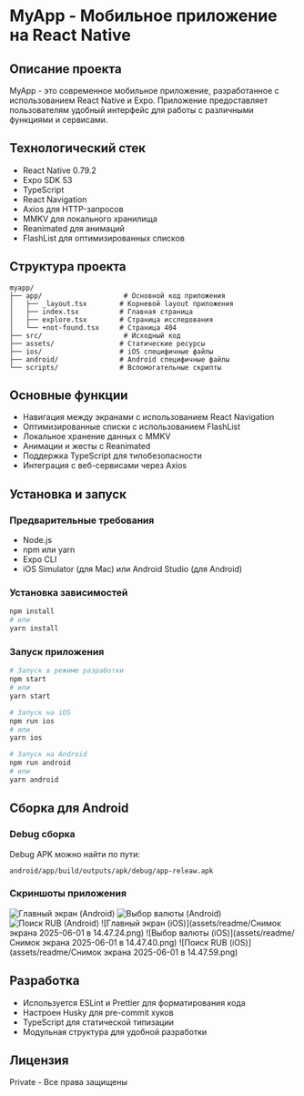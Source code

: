# MyApp - Мобильное приложение на React Native

## Описание проекта

MyApp - это современное мобильное приложение, разработанное с использованием React Native и Expo. Приложение предоставляет пользователям удобный интерфейс для работы с различными функциями и сервисами.

## Технологический стек

- React Native 0.79.2
- Expo SDK 53
- TypeScript
- React Navigation
- Axios для HTTP-запросов
- MMKV для локального хранилища
- Reanimated для анимаций
- FlashList для оптимизированных списков

## Структура проекта

```
myapp/
├── app/                    # Основной код приложения
│   ├── _layout.tsx        # Корневой layout приложения
│   ├── index.tsx          # Главная страница
│   ├── explore.tsx        # Страница исследования
│   └── +not-found.tsx     # Страница 404
├── src/                    # Исходный код
├── assets/                # Статические ресурсы
├── ios/                   # iOS специфичные файлы
├── android/               # Android специфичные файлы
└── scripts/               # Вспомогательные скрипты
```

## Основные функции

- Навигация между экранами с использованием React Navigation
- Оптимизированные списки с использованием FlashList
- Локальное хранение данных с MMKV
- Анимации и жесты с Reanimated
- Поддержка TypeScript для типобезопасности
- Интеграция с веб-сервисами через Axios

## Установка и запуск

### Предварительные требования

- Node.js
- npm или yarn
- Expo CLI
- iOS Simulator (для Mac) или Android Studio (для Android)

### Установка зависимостей

```bash
npm install
# или
yarn install
```

### Запуск приложения

```bash
# Запуск в режиме разработки
npm start
# или
yarn start

# Запуск на iOS
npm run ios
# или
yarn ios

# Запуск на Android
npm run android
# или
yarn android
```

## Сборка для Android

### Debug сборка

Debug APK можно найти по пути:

```
android/app/build/outputs/apk/debug/app-releaw.apk
```

### Скриншоты приложения

![Главный экран (Android)](assets/readme/simulator_screenshot_0DBF1E64-0BA8-4949-A9F3-E4D29A4E4E23.png)
![Выбор валюты (Android)](assets/readme/simulator_screenshot_652FB4A6-832A-4AA7-B8C4-190321428947.png)
![Поиск RUB (Android)](assets/readme/simulator_screenshot_D4BCF10E-A0A0-4AC0-AD69-AFD511D3F061.png)
![Главный экран (iOS)](assets/readme/Снимок экрана 2025-06-01 в 14.47.24.png)
![Выбор валюты (iOS)](assets/readme/Снимок экрана 2025-06-01 в 14.47.40.png)
![Поиск RUB (iOS)](assets/readme/Снимок экрана 2025-06-01 в 14.47.59.png)

## Разработка

- Используется ESLint и Prettier для форматирования кода
- Настроен Husky для pre-commit хуков
- TypeScript для статической типизации
- Модульная структура для удобной разработки

## Лицензия

Private - Все права защищены
